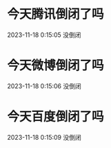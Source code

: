# 今天腾讯倒闭了吗

2023-11-18 0:15:05 没倒闭

# 今天微博倒闭了吗

2023-11-18 0:15:06 没倒闭

# 今天百度倒闭了吗

2023-11-18 0:15:09 没倒闭

